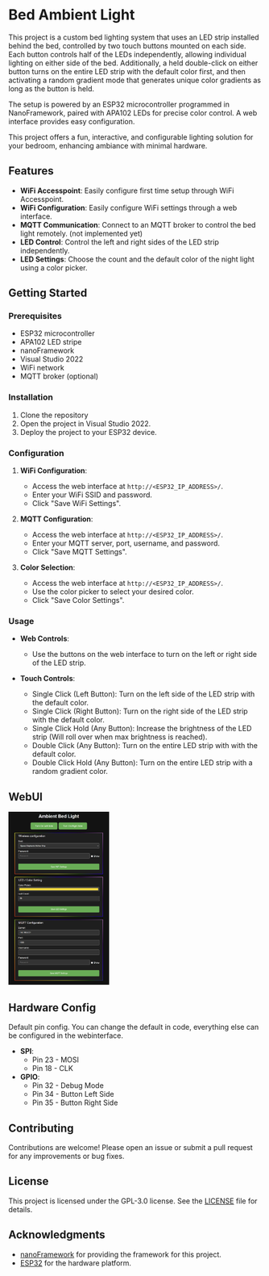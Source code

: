 # Bed Ambient Light

This project is a custom bed lighting system that uses an LED strip installed behind the bed, controlled by two touch buttons mounted on each side. Each button controls half of the LEDs independently, allowing individual lighting on either side of the bed. Additionally, a held double-click on either button turns on the entire LED strip with the default color first, and then activating a random gradient mode that generates unique color gradients as long as the button is held.

The setup is powered by an ESP32 microcontroller programmed in NanoFramework, paired with APA102 LEDs for precise color control. A web interface provides easy configuration.

This project offers a fun, interactive, and configurable lighting solution for your bedroom, enhancing ambiance with minimal hardware.

## Features

- **WiFi Accesspoint**: Easily configure first time setup through WiFi Accesspoint.
- **WiFi Configuration**: Easily configure WiFi settings through a web interface.
- **MQTT Communication**: Connect to an MQTT broker to control the bed light remotely. (not implemented yet)
- **LED Control**: Control the left and right sides of the LED strip independently.
- **LED Settings**: Choose the count and the default color of the night light using a color picker.

## Getting Started

### Prerequisites

- ESP32 microcontroller
- APA102 LED stripe
- nanoFramework
- Visual Studio 2022
- WiFi network
- MQTT broker (optional)

### Installation

1. Clone the repository
2. Open the project in Visual Studio 2022.
3. Deploy the project to your ESP32 device.

### Configuration

1. **WiFi Configuration**:
    - Access the web interface at `http://<ESP32_IP_ADDRESS>/`.
    - Enter your WiFi SSID and password.
    - Click "Save WiFi Settings".

2. **MQTT Configuration**:
    - Access the web interface at `http://<ESP32_IP_ADDRESS>/`.
    - Enter your MQTT server, port, username, and password.
    - Click "Save MQTT Settings".

3. **Color Selection**:
    - Access the web interface at `http://<ESP32_IP_ADDRESS>/`.
    - Use the color picker to select your desired color.
    - Click "Save Color Settings".

### Usage

- **Web Controls**:
    - Use the buttons on the web interface to turn on the left or right side of the LED strip.
	
- **Touch Controls**:
	- Single Click (Left Button): Turn on the left side of the LED strip with the default color.
	- Single Click (Right Button): Turn on the right side of the LED strip with the default color.
	- Single Click Hold (Any Button): Increase the brightness of the LED strip (Will roll over when max brightness is reached).
	- Double Click (Any Button): Turn on the entire LED strip with with the default color.
	- Double Click Hold (Any Button): Turn on the entire LED strip with a random gradient color.

## WebUI

<img src="Documentation/screenshot/MainWenUI.png" width="200">

## Hardware Config

Default pin config. You can change the default in code, everything else can be configured in the webinterface. 

- **SPI**:
    - Pin 23 - MOSI
	- Pin 18 - CLK
- **GPIO**:
    - Pin 32 - Debug Mode
	- Pin 34 - Button Left Side
	- Pin 35 - Button Right Side

## Contributing

Contributions are welcome! Please open an issue or submit a pull request for any improvements or bug fixes.

## License

This project is licensed under the GPL-3.0 license. See the [LICENSE](LICENSE) file for details.

## Acknowledgments

- [nanoFramework](https://www.nanoframework.net/) for providing the framework for this project.
- [ESP32](https://www.espressif.com/en/products/socs/esp32) for the hardware platform.

